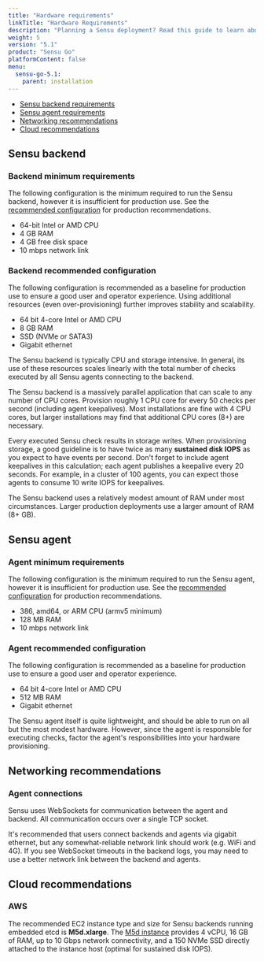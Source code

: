 ```yaml
---
title: "Hardware requirements"
linkTitle: "Hardware Requirements"
description: "Planning a Sensu deployment? Read this guide to learn about the hardware and networking requirements for running Sensu backends and agents on your organization's infrastructure."
weight: 5
version: "5.1"
product: "Sensu Go"
platformContent: false
menu:
  sensu-go-5.1:
    parent: installation
---
```


- [Sensu backend requirements](#sensu-backend)
- [Sensu agent requirements](#sensu-agent)
- [Networking recommendations](#networking-recommendations)
- [Cloud recommendations](#cloud-recommendations)

## Sensu backend

### Backend minimum requirements

The following configuration is the minimum required to run the Sensu backend, however it is insufficient for production use.
See the [recommended configuration](#backend-recommended-configuration) for production recommendations.

* 64-bit Intel or AMD CPU
* 4 GB RAM
* 4 GB free disk space
* 10 mbps network link

### Backend recommended configuration

The following configuration is recommended as a baseline for production use to ensure a good user and operator
experience. Using additional
resources (even over-provisioning) further improves stability and
scalability.

* 64 bit 4-core Intel or AMD CPU
* 8 GB RAM
* SSD (NVMe or SATA3)
* Gigabit ethernet

The Sensu backend is typically CPU and storage intensive. In general, its use of
these resources scales linearly with the total number of
checks executed by all Sensu agents connecting to the backend.

The Sensu backend is a massively parallel application that can scale to
any number of CPU cores. Provision roughly 1 CPU core for every 50
checks per second (including agent keepalives).
Most installations are fine with 4 CPU cores, but larger installations
may find that additional CPU cores (8+) are necessary.

Every executed Sensu check results in storage writes. When
provisioning storage, a good guideline is to have twice as many
**sustained disk IOPS** as you expect to have events per second. Don't
forget to include agent keepalives in this calculation; each agent
publishes a keepalive every 20 seconds. For example, in a cluster of 100 agents,
you can expect those agents to consume 10 write IOPS for keepalives.

The Sensu backend uses a relatively modest amount of RAM under most
circumstances. Larger production deployments use a larger amount
of RAM (8+ GB).

## Sensu agent

### Agent minimum requirements

The following configuration is the minimum required to run the Sensu agent, however it is insufficient for production use.
See the [recommended configuration](#agent-recommended-configuration) for production recommendations.

* 386, amd64, or ARM CPU (armv5 minimum)
* 128 MB RAM
* 10 mbps network link

### Agent recommended configuration

The following configuration is recommended as a baseline for production use to ensure a good user and operator experience.

* 64 bit 4-core Intel or AMD CPU
* 512 MB RAM
* Gigabit ethernet

The Sensu agent itself is quite lightweight, and should be able to run
on all but the most modest hardware. However, since the agent is
responsible for executing checks, factor the agent's responsibilities
into your hardware provisioning.

## Networking recommendations

### Agent connections

Sensu uses WebSockets for communication between the agent and backend.
All communication occurs over a single TCP socket.

It's recommended that users connect backends and agents via gigabit
ethernet, but any somewhat-reliable network link should work (e.g.
WiFi and 4G). If you see WebSocket timeouts in the backend logs, you
may need to use a better network link between the backend and agents.

## Cloud recommendations

### AWS

The recommended EC2 instance type and size for Sensu backends running
embedded etcd is **M5d.xlarge**. The
[M5d instance](https://aws.amazon.com/ec2/instance-types/m5/) provides
4 vCPU, 16 GB of RAM, up to 10 Gbps network connectivity, and a 150
NVMe SSD directly attached to the instance host (optimal for sustained
disk IOPS).
